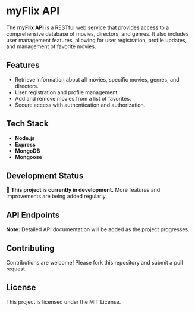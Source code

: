 # myFlix API

The **myFlix API** is a RESTful web service that provides access to a comprehensive database of movies, directors, and genres. It also includes user management features, allowing for user registration, profile updates, and management of favorite movies.

## Features

- Retrieve information about all movies, specific movies, genres, and directors.
- User registration and profile management.
- Add and remove movies from a list of favorites.
- Secure access with authentication and authorization.

## Tech Stack

- **Node.js**
- **Express**
- **MongoDB**
- **Mongoose**

## Development Status

🚧 **This project is currently in development.** More features and improvements are being added regularly.

## API Endpoints

**Note:** Detailed API documentation will be added as the project progresses.

## Contributing

Contributions are welcome! Please fork this repository and submit a pull request.

## License

This project is licensed under the MIT License.
